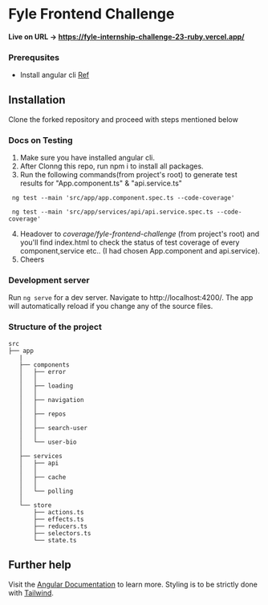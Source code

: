 # Fyle Frontend Challenge

#### Live on URL -> https://fyle-internship-challenge-23-ruby.vercel.app/

### Prerequsites

- Install angular cli [Ref](https://angular.io/cli)

## Installation

Clone the forked repository and proceed with steps mentioned below

### Docs on Testing

1. Make sure you have installed angular cli.
2. After Clonng this repo, run npm i to install all packages.
3. Run the following commands(from project's root) to generate test results for "App.component.ts" & "api.service.ts"

```
 ng test --main 'src/app/app.component.spec.ts --code-coverage'

 ng test --main 'src/app/services/api/api.service.spec.ts --code-coverage'
```

4. Headover to _coverage/fyle-frontend-challenge_ (from project's root) and you'll find index.html to check the status of test coverage of every component,service etc.. (I had chosen App.component and api.service).
5. Cheers

### Development server

Run `ng serve` for a dev server. Navigate to http://localhost:4200/. The app will automatically reload if you change any of the source files.

### Structure of the project

```
src
├── app
   |
   ├── components
   │   ├── error
   │   │  
   │   ├── loading
   │   │  
   │   ├── navigation
   │   │  
   │   ├── repos
   │   │  
   │   ├── search-user
   │   │  
   │   └── user-bio
   │  
   ├── services
   │   ├── api
   │   │  
   │   ├── cache
   │   │  
   │   └── polling
   │  
   └── store
       ├── actions.ts
       ├── effects.ts
       ├── reducers.ts
       ├── selectors.ts
       └── state.ts

```

## Further help

Visit the [Angular Documentation](https://angular.io/guide/styleguide) to learn more.
Styling is to be strictly done with [Tailwind](https://tailwindcss.com/docs/installation).
